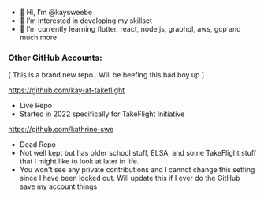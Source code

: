 - 👋 Hi, I’m @kaysweebe
- 👀 I’m interested in developing my skillset
- 🌱 I’m currently learning flutter, react, node.js, graphql, aws, gcp and much more


### Other GitHub Accounts:
[ This is a brand new repo.. Will be beefing this bad boy up ]

https://github.com/kay-at-takeflight
- Live Repo
- Started in 2022 specifically for TakeFlight Initiative

https://github.com/kathrine-swe
- Dead Repo
- Not well kept but has older school stuff, ELSA, and some TakeFlight stuff that I might like to look at later in life.
- You won't see any private contributions and I cannot change this setting since I have been locked out. Will update this if I ever do the GitHub save my account things 

<!---
kaysweebe/kaysweebe is a ✨ special ✨ repository because its `README.md` (this file) appears on your GitHub profile.
You can click the Preview link to take a look at your changes.
--->
